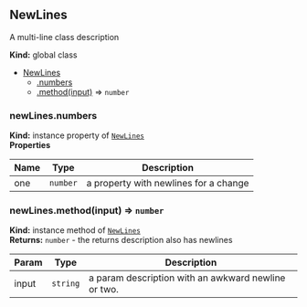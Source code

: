 <a name="NewLines"></a>
## NewLines
A multi-line
class description

**Kind:** global class  

* [NewLines](#NewLines)
  * [.numbers](#NewLines+numbers)
  * [.method(input)](#NewLines+method) ⇒ <code>number</code>

<a name="NewLines+numbers"></a>
### newLines.numbers
**Kind:** instance property of <code>[NewLines](#NewLines)</code>  
**Properties**

| Name | Type | Description |
| --- | --- | --- |
| one | <code>number</code> | a property     with newlines for      a change |

<a name="NewLines+method"></a>
### newLines.method(input) ⇒ <code>number</code>
**Kind:** instance method of <code>[NewLines](#NewLines)</code>  
**Returns:** <code>number</code> - the returns
    description also 
    has newlines  

| Param | Type | Description |
| --- | --- | --- |
| input | <code>string</code> | a param description      with an awkward newline     or two. |

